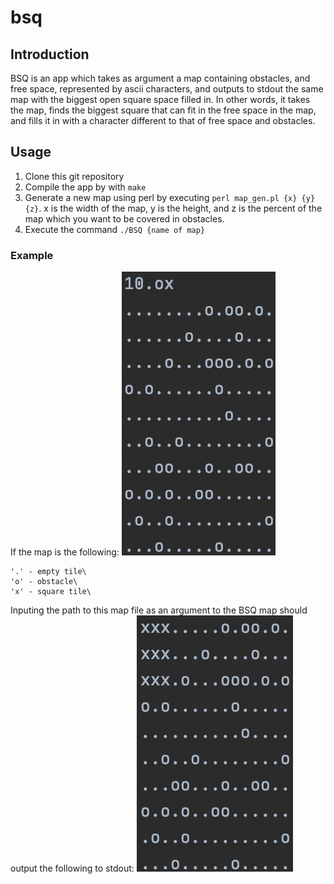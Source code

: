 # bsq

## Introduction

BSQ is an app which takes as argument a map containing obstacles, and free space, represented by ascii characters, and outputs to stdout the same map with the biggest open square space filled in. In other words, it takes the map, finds the biggest square that can fit in the free space in the map, and fills it in with a character different to that of free space and obstacles.

## Usage
1. Clone this git repository
2. Compile the app by with `make`
3. Generate a new map using perl by executing `perl map_gen.pl {x} {y} {z}`. x is the width of the map, y is the height, and z is the percent of the map which you want to be covered in obstacles.
4. Execute the command `./BSQ {name of map}`

### Example
If the map is the following:
![map](other_files/map_pic.png)
```
'.' - empty tile\
'o' - obstacle\
'x' - square tile\
```
Inputing the path to this map file as an argument to the BSQ map should output the following to stdout:
![solution](other_files/solution_pic.png)
